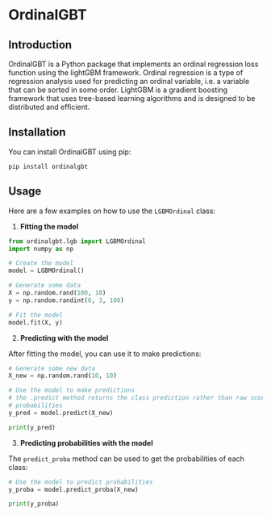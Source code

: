# OrdinalGBT
## Introduction
OrdinalGBT is a Python package that implements an ordinal regression loss function using the lightGBM framework. Ordinal regression is a type of regression analysis used for predicting an ordinal variable, i.e. a variable that can be sorted in some order. LightGBM is a gradient boosting framework that uses tree-based learning algorithms and is designed to be distributed and efficient.

## Installation
You can install OrdinalGBT using pip:

```shell
pip install ordinalgbt
```

## Usage 

Here are a few examples on how to use the `LGBMOrdinal` class:

1. **Fitting the model**

```python
from ordinalgbt.lgb import LGBMOrdinal
import numpy as np

# Create the model
model = LGBMOrdinal()

# Generate some data
X = np.random.rand(100, 10)
y = np.random.randint(0, 3, 100)

# Fit the model
model.fit(X, y)
```

2. **Predicting with the model**

After fitting the model, you can use it to make predictions:

```python
# Generate some new data
X_new = np.random.rand(10, 10)

# Use the model to make predictions
# the .predict method returns the class prediction rather than raw score or
# probabilities
y_pred = model.predict(X_new)

print(y_pred)
```

3. **Predicting probabilities with the model**

The `predict_proba` method can be used to get the probabilities of each class:

```python
# Use the model to predict probabilities
y_proba = model.predict_proba(X_new)

print(y_proba)
```